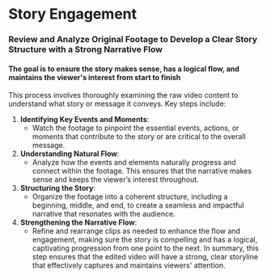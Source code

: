 # Story Engagement
### Review and Analyze Original Footage to Develop a Clear Story Structure with a Strong Narrative Flow
#### The goal is to ensure the story makes sense, has a logical flow, and maintains the viewer's interest from start to finish
This process involves thoroughly examining the raw video content to understand what story or message it conveys. Key steps include:
1. **Identifying Key Events and Moments**: 
   - Watch the footage to pinpoint the essential events, actions, or moments that contribute to the story or are critical to the overall message.
2. **Understanding Natural Flow**: 
   - Analyze how the events and elements naturally progress and connect within the footage. This ensures that the narrative makes sense and keeps the viewer’s interest throughout.
3. **Structuring the Story**: 
   - Organize the footage into a coherent structure, including a beginning, middle, and end, to create a seamless and impactful narrative that resonates with the audience.
4. **Strengthening the Narrative Flow**: 
   - Refine and rearrange clips as needed to enhance the flow and engagement, making sure the story is compelling and has a logical, captivating progression from one point to the next.
In summary, this step ensures that the edited video will have a strong, clear storyline that effectively captures and maintains viewers' attention.
